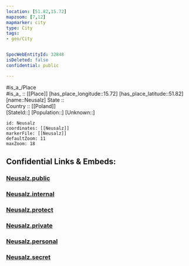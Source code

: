 ```yaml
---
location: [51.82,15.72] 
mapzoom: [7,12] 
mapmarker: city 
type: City
tags:
- geo/City


SpocWebEntityId: 32848
isDeleted: false
confidential: public

---
```

#is_a_/Place  
#is_a_ :: [[Place]] 
[has_place_longitude::15.72] 
[has_place_latitude::51.82] 
[name::Neusalz] 
State ::  
Country :: [[Poland]]  
[StateId::] 
[Population::] 
[Unknown::] 


```leaflet
id: Neusalz
coordinates: [[Neusalz]] 
markerFile: [[Neusalz]] 
defaultZoom: 11 
maxZoom: 18
```


## Confidential Links & Embeds: 

### [Neusalz.public](/_public/\Earth\Continent\Europe\Europe~East\Poland\Provinces~Poland\Lubusz\CityNeusalz.public.md) 

### [Neusalz.internal](/_internal/\Earth\Continent\Europe\Europe~East\Poland\Provinces~Poland\Lubusz\CityNeusalz.internal.md) 

### [Neusalz.protect](/_protect/\Earth\Continent\Europe\Europe~East\Poland\Provinces~Poland\Lubusz\CityNeusalz.protect.md) 

### [Neusalz.private](/_private/\Earth\Continent\Europe\Europe~East\Poland\Provinces~Poland\Lubusz\CityNeusalz.private.md) 

### [Neusalz.personal](/_personal/\Earth\Continent\Europe\Europe~East\Poland\Provinces~Poland\Lubusz\CityNeusalz.personal.md) 

### [Neusalz.secret](/_secret/\Earth\Continent\Europe\Europe~East\Poland\Provinces~Poland\Lubusz\CityNeusalz.secret.md)

